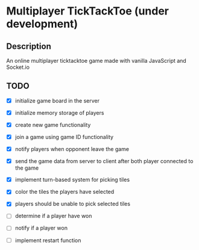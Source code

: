 # Multiplayer TickTackToe (under development)

## Description
An online multiplayer ticktacktoe game made with vanilla JavaScript and Socket.io

## TODO
*   [x] initialize game board in the server 
*   [x] initialize memory storage of players 
*   [x] create new game functionality
*   [x] join a game using game ID functionality
*   [x] notify players when opponent leave the game
*   [x] send the game data from server to client after both player connected to the game
*   [x] implement turn-based system for picking tiles
*   [x] color the tiles the players have selected
*   [x] players should be unable to pick selected tiles
*   [ ] determine if a player have won
*   [ ] notify if a player won
*   [ ] implement restart function

